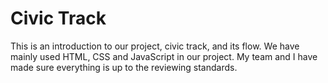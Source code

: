 # Civic Track
This is an introduction to our project, civic track, and its flow.
We have mainly used HTML, CSS and JavaScript in our project.
My team and I have made sure everything is up to the reviewing standards.
